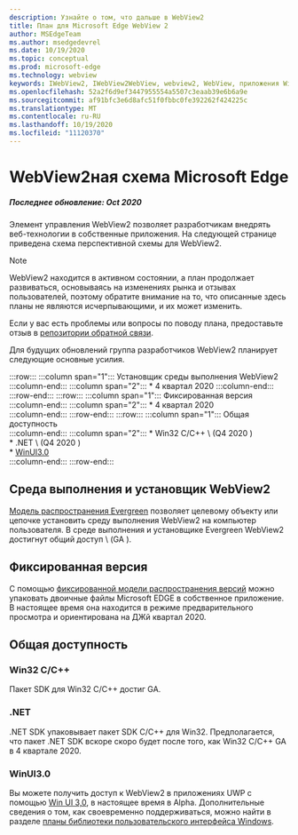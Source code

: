 ```yaml
---
description: Узнайте о том, что дальше в WebView2
title: План для Microsoft Edge WebView 2
author: MSEdgeTeam
ms.author: msedgedevrel
ms.date: 10/19/2020
ms.topic: conceptual
ms.prod: microsoft-edge
ms.technology: webview
keywords: IWebView2, IWebView2WebView, webview2, WebView, приложения Win32, Win32, EDGE, ICoreWebView2, ICoreWebView2Host, элемент управления "веб-браузер", HTML Edge
ms.openlocfilehash: 52a2f6d9ef3447955554a5507c3eaab39e6b6a9e
ms.sourcegitcommit: af91bfc3e6d8afc51f0fbbc0fe392262f424225c
ms.translationtype: MT
ms.contentlocale: ru-RU
ms.lasthandoff: 10/19/2020
ms.locfileid: "11120370"
---
```

# WebView2ная схема Microsoft Edge  

##### Последнее обновление: Oct 2020  

Элемент управления WebView2 позволяет разработчикам внедрять веб-технологии в собственные приложения.  На следующей странице приведена схема перспективной схемы для WebView2.  

> [!NOTE]
> WebView2 находится в активном состоянии, а план продолжает развиваться, основываясь на изменениях рынка и отзывах пользователей, поэтому обратите внимание на то, что описанные здесь планы не являются исчерпывающими, и их может изменить.  

Если у вас есть проблемы или вопросы по поводу плана, предоставьте отзыв в [репозитории обратной связи][GithubMicrosoftedgeWebviewfeedbackMain].  

Для будущих обновлений группа разработчиков WebView2 планирует следующие основные усилия.  

:::row:::
   :::column span="1":::
      Установщик среды выполнения WebView2  
   :::column-end:::
   :::column span="2":::
      *   4 квартал 2020
   :::column-end:::
:::row-end:::
:::row:::
   :::column span="1":::
      Фиксированная версия  
   :::column-end:::
   :::column span="2":::
      *   4 квартал 2020  
   :::column-end:::
:::row-end:::
:::row:::
   :::column span="1":::
      Общая доступность  
   :::column-end:::
   :::column span="2":::
      *   Win32 C/C++ \ (Q4 2020 \)  
      *   .NET \ (Q4 2020 \)  
      *   [WinUI3.0][GithubMicrosoftUiXamlRoadmap]  
   :::column-end:::
:::row-end:::  

## Среда выполнения и установщик WebView2  

[Модель распространения Evergreen][ConceptDistributionEvergreenModel] позволяет целевому объекту или цепочке установить среду выполнения WebView2 на компьютер пользователя.  В среде выполнения и установщике Evergreen WebView2 достигнут общий доступ \ (GA \).  

## Фиксированная версия  

С помощью [фиксированной модели распространения версий][ConceptsDistributionFixedVersionModel] можно упаковать двоичные файлы Microsoft EDGE в собственное приложение.  В настоящее время она находится в режиме предварительного просмотра и ориентирована на ДЖй квартал 2020.  

## Общая доступность  

### Win32 C/C++  

Пакет SDK для Win32 C/C++ достиг GA.  

### .NET  

.NET SDK упаковывает пакет SDK C/C++ для Win32.  Предполагается, что пакет .NET SDK вскоре скоро будет после того, как Win32 C/C++ GA в 4 квартале 2020.  

### WinUI3.0  

Вы можете получить доступ к WebView2 в приложениях UWP с помощью [Win UI 3,0][UwpToolkitsWinui3Index], в настоящее время в Alpha.  Дополнительные сведения о том, как своевременно поддерживаться, можно найти в разделе [планы библиотеки пользовательского интерфейса Windows][GithubMicrosoftUiXamlRoadmap].  

<!-- links -->  

[ConceptDistributionEvergreenModel]: ./concepts/distribution.md#evergreen-distribution-mode "Модель распространения Evergreen — распространение приложений с помощью WebView2 | Документы Microsoft"  
[ConceptsDistributionFixedVersionModel]: ./concepts/distribution.md#fixed-version-distribution-mode "Стандартная модель распространения версий — распространение приложений с помощью WebView2 | Документы Microsoft"  

[UwpToolkitsWinui3Index]: /uwp/toolkits/winui3/index "Библиотека пользовательского интерфейса Windows 3,0 Preview 1 (Май 2020) | Документы Microsoft"  

[GithubMicrosoftedgeWebviewfeedbackMain]: https://github.com/MicrosoftEdge/WebViewFeedback "WebView Feedback-MicrosoftEdge/WebViewFeedback | GitHub"  

[GithubMicrosoftUiXamlRoadmap]: https://github.com/microsoft/microsoft-ui-xaml/blob/master/docs/roadmap.md "План библиотеки пользовательского интерфейса Windows — Microsoft/Microsoft-UI-XAML | GitHub"  
